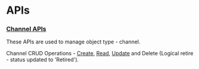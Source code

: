 # APIs

### [Channel APIs](http://docs.sunbird.org/latest/apis/framework/#tag/Channel-APIs)

These APIs are used to manage object type - channel.&#x20;

Channel CRUD Operations - [Create](http://docs.sunbird.org/latest/apis/framework/#operation/ChannelV1CreatePost), [Read](http://docs.sunbird.org/latest/apis/framework/#operation/ChannelV1ReadGet), [Update](http://docs.sunbird.org/latest/apis/framework/#operation/ChannelV1UpdatePatch) and Delete (Logical retire - status updated to 'Retired').&#x20;
